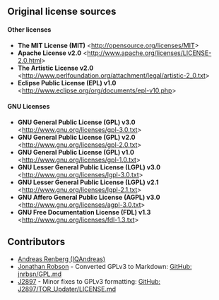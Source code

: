 
## Original license sources

#### Other licenses
 
 * **The MIT License (MIT)**  &lt;<http://opensource.org/licenses/MIT>&gt;
 * **Apache License v2.0**  &lt;<http://www.apache.org/licenses/LICENSE-2.0.html>&gt;
 * **The Artistic License v2.0**  &lt;<http://www.perlfoundation.org/attachment/legal/artistic-2_0.txt>&gt;
 * **Eclipse Public License (EPL) v1.0**  &lt;<http://www.eclipse.org/org/documents/epl-v10.php>&gt;

#### GNU Licenses 

 * **GNU General Public License (GPL) v3.0**  &lt;<http://www.gnu.org/licenses/gpl-3.0.txt>&gt;
 * **GNU General Public License (GPL) v2.0**  &lt;<http://www.gnu.org/licenses/gpl-2.0.txt>&gt;
 * **GNU General Public License (GPL) v1.0**  &lt;<http://www.gnu.org/licenses/gpl-1.0.txt>&gt;
 * **GNU Lesser General Public License (LGPL) v3.0**  &lt;<http://www.gnu.org/licenses/lgpl-3.0.txt>&gt;
 * **GNU Lesser General Public License (LGPL) v2.1**  &lt;<http://www.gnu.org/licenses/lgpl-2.1.txt>&gt;
 * **GNU Affero General Public License (AGPL) v3.0**  &lt;<http://www.gnu.org/licenses/agpl-3.0.txt>&gt;
 * **GNU Free Documentation License (FDL) v1.3**  &lt;<http://www.gnu.org/licenses/fdl-1.3.txt>&gt;

## Contributors

* [Andreas Renberg (IQAndreas)](https://github.com/IQAndreas)
* [Jonathan Robson](https://github.com/jnrbsn) - Converted GPLv3 to Markdown: [GitHub: jnrbsn/GPL.md](https://gist.github.com/jnrbsn/708961)
* [J2897](https://github.com/J2897) - Minor fixes to GPLv3 formatting: [GitHub: J2897/TOR_Updater/LICENSE.md](https://github.com/J2897/TOR_Updater/blob/master/LICENSE.md)


